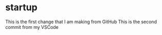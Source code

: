# startup
This is the first change that I am making from GitHub
This is the second commit from my VSCode 
